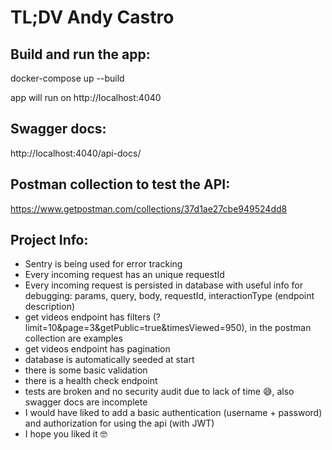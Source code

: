 # TL;DV Andy Castro

## Build and run the app:

docker-compose up --build

app will run on http://localhost:4040

## Swagger docs:

http://localhost:4040/api-docs/

## Postman collection to test the API:

https://www.getpostman.com/collections/37d1ae27cbe949524dd8

## Project Info:

- Sentry is being used for error tracking
- Every incoming request has an unique requestId
- Every incoming request is persisted in database with useful info for debugging: params, query, body, requestId, interactionType (endpoint description)
- get videos endpoint has filters (?limit=10&page=3&getPublic=true&timesViewed=950), in the postman collection are examples
- get videos endpoint has pagination
- database is automatically seeded at start
- there is some basic validation
- there is a health check endpoint
- tests are broken and no security audit due to lack of time 😅, also swagger docs are incomplete
- I would have liked to add a basic authentication (username + password) and authorization for using the api (with JWT)
- I hope you liked it 🤓
